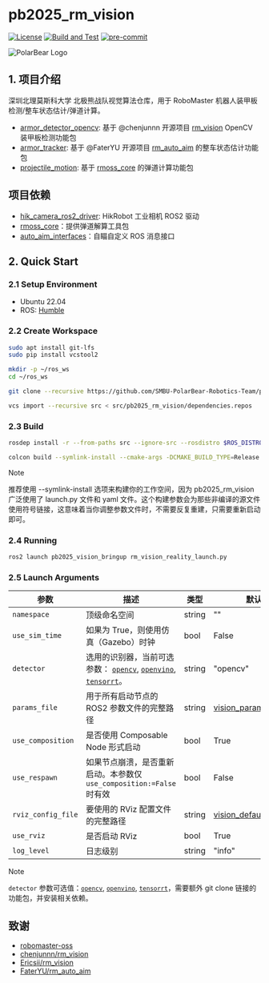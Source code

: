 # pb2025_rm_vision

[![License](https://img.shields.io/badge/License-Apache%202.0-blue.svg)](https://opensource.org/licenses/Apache-2.0)
[![Build and Test](https://github.com/SMBU-PolarBear-Robotics-Team/pb2025_rm_vision/actions/workflows/ci.yml/badge.svg?branch=main)](https://github.com/SMBU-PolarBear-Robotics-Team/pb2025_rm_vision/actions/workflows/ci.yml)
[![pre-commit](https://img.shields.io/badge/pre--commit-enabled-brightgreen?logo=pre-commit)](https://github.com/pre-commit/pre-commit)

![PolarBear Logo](https://raw.githubusercontent.com/SMBU-PolarBear-Robotics-Team/.github/main/.docs/image/polarbear_logo_text.png)

## 1. 项目介绍

深圳北理莫斯科大学 北极熊战队视觉算法仓库，用于 RoboMaster 机器人装甲板检测/整车状态估计/弹道计算。

- [armor_detector_opencv](./armor_detector_opencv/): 基于 @chenjunnn 开源项目 [rm_vision](https://github.com/chenjunnn/rm_vision) OpenCV 装甲板检测功能包
- [armor_tracker](./armor_tracker/): 基于 @FaterYU 开源项目 [rm_auto_aim](https://github.com/FaterYU/rm_auto_aim/tree/main/armor_tracker) 的整车状态估计功能包
- [projectile_motion](./projectile_motion/): 基于 [rmoss_core](https://github.com/robomaster-oss/rmoss_core) 的弹道计算功能包

## 项目依赖

- [hik_camera_ros2_driver](https://github.com/SMBU-PolarBear-Robotics-Team/hik_camera_ros2_driver.git): HikRobot 工业相机 ROS2 驱动
- [rmoss_core](https://github.com/SMBU-PolarBear-Robotics-Team/rmoss_core.git)：提供弹道解算工具包
- [auto_aim_interfaces](https://github.com/SMBU-PolarBear-Robotics-Team/auto_aim_interfaces.git)：自瞄自定义 ROS 消息接口

## 2. Quick Start

### 2.1 Setup Environment

- Ubuntu 22.04
- ROS: [Humble](https://docs.ros.org/en/humble/Installation/Ubuntu-Install-Debs.html)

### 2.2 Create Workspace

```bash
sudo apt install git-lfs
sudo pip install vcstool2
```

```bash
mkdir -p ~/ros_ws
cd ~/ros_ws
```

```bash
git clone --recursive https://github.com/SMBU-PolarBear-Robotics-Team/pb2025_rm_vision.git src/pb2025_rm_vision
```

```bash
vcs import --recursive src < src/pb2025_rm_vision/dependencies.repos
```

### 2.3 Build

```bash
rosdep install -r --from-paths src --ignore-src --rosdistro $ROS_DISTRO -y
```

```bash
colcon build --symlink-install --cmake-args -DCMAKE_BUILD_TYPE=Release
```

> [!NOTE]
> 推荐使用 --symlink-install 选项来构建你的工作空间，因为 pb2025_rm_vision 广泛使用了 launch.py 文件和 yaml 文件。这个构建参数会为那些非编译的源文件使用符号链接，这意味着当你调整参数文件时，不需要反复重建，只需要重新启动即可。

### 2.4 Running

```bash
ros2 launch pb2025_vision_bringup rm_vision_reality_launch.py
```

### 2.5 Launch Arguments

| 参数 | 描述 | 类型 | 默认值 |
|-|-|-|-|
| `namespace` | 顶级命名空间 | string | "" |
| `use_sim_time` | 如果为 True，则使用仿真（Gazebo）时钟 | bool | False |
| `detector` | 选用的识别器，当前可选参数： [`opencv`](https://github.com/SMBU-PolarBear-Robotics-Team/armor_detector_opencv), [`openvino`](https://github.com/SMBU-PolarBear-Robotics-Team/armor_detector_openvino), [`tensorrt`](https://github.com/SMBU-PolarBear-Robotics-Team/armor_detector_tensorrt)。| string | "opencv" |
| `params_file` | 用于所有启动节点的 ROS2 参数文件的完整路径 | string | [vision_params.yaml](./pb2025_vision_bringup/params/reality/vision_params.yaml) |
| `use_composition` | 是否使用 Composable Node 形式启动 | bool | True |
| `use_respawn` | 如果节点崩溃，是否重新启动。本参数仅 `use_composition:=False` 时有效 | bool | False |
| `rviz_config_file` | 要使用的 RViz 配置文件的完整路径 | string | [vision_default_view.rviz](./pb2025_vision_bringup/rviz/vision_default_view.rviz) |
| `use_rviz` | 是否启动 RViz | bool | True |
| `log_level` | 日志级别 | string | "info" |

> [!NOTE]
> `detector` 参数可选值：[`opencv`](https://github.com/SMBU-PolarBear-Robotics-Team/armor_detector_opencv), [`openvino`](https://github.com/SMBU-PolarBear-Robotics-Team/armor_detector_openvino), [`tensorrt`](https://github.com/SMBU-PolarBear-Robotics-Team/armor_detector_tensorrt)，需要额外 git clone 链接的功能包，并安装相关依赖。

## 致谢

- [robomaster-oss](https://github.com/robomaster-oss)
- [chenjunnn/rm_vision](https://github.com/chenjunnn/rm_vision.git)
- [Ericsii/rm_vision](https://github.com/Ericsii/rm_vision.git)
- [FaterYU/rm_auto_aim](https://github.com/FaterYU/rm_auto_aim.git)
